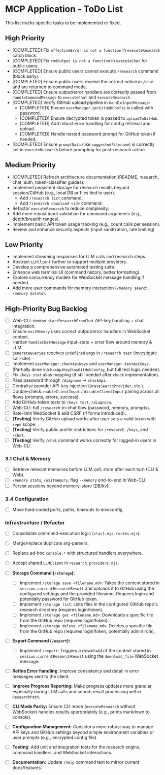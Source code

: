 # MCP Application - ToDo List

This list tracks specific tasks to be implemented or fixed.

## High Priority

*   [COMPLETED] Fix `effectiveError is not a function` in `executeResearch` catch block.
*   [COMPLETED] Fix `cmdOutput is not a function` in `executeChat` for public users.
*   [COMPLETED] Ensure public users cannot execute `/research` command (block early).
*   [COMPLETED] Ensure public users receive the correct notice in `/chat` and are returned to command mode.
*   [COMPLETED] Ensure output/error handlers are correctly passed from `handleCommandMessage` to `executeChat` and `executeResearch`.
*   [COMPLETED] Verify GitHub upload pipeline in `handleInputMessage`:
    *   [COMPLETED] Ensure `userManager.getGitHubConfig` is called with password.
    *   [COMPLETED] Ensure decrypted token is passed to `uploadToGitHub`.
    *   [COMPLETED] Add robust error handling for config retrieval and upload.
    *   [COMPLETED] Handle nested password prompt for GitHub token if needed.
*   [COMPLETED] Ensure `promptData` (like `suggestedFilename`) is correctly set in `executeResearch` before prompting for post-research action.

## Medium Priority

*   [COMPLETED] Refresh architecture documentation (README, research, chat, auth, token-classifier guides).
*   Implement persistent storage for research results beyond session/GitHub (e.g., local DB or files tied to user).
    *   Add `/research list` command.
    *   Add `/research download <id>` command.
*   Refactor `executeResearch` to reduce complexity.
*   Add more robust input validation for command arguments (e.g., depth/breadth ranges).
*   Implement basic API token usage tracking (e.g., count calls per session).
*   Review and enhance security aspects (input sanitization, rate limiting).

## Low Priority

*   Implement streaming responses for LLM calls and research steps.
*   Abstract `LLMClient` further to support multiple providers.
*   Develop a comprehensive automated testing suite.
*   Enhance web terminal UI (command history, better formatting).
*   Explore concurrency models for WebSocket message handling if needed.
*   Add more user commands for memory interaction (`/memory search`, `/memory delete`).

## High-Priority Bug Backlog

- [ ] Web-CLI: review `startResearchFromChat` API-key handling + chat integration.
- [ ] Ensure `exitMemory` uses correct output/error handlers in WebSocket context.
- [ ] Harden `handleChatMessage` input-state + error flow around memory & LLM.
- [ ] `generateQueries` receives `undefined` args in `/research test` (investigate call-site).
- [ ] Implement `userManager.checkApiKeys` and `userManager.testApiKeys`. (Partially done via `hasApiKey`/`hasGitHubConfig`, but full test logic needed).
- [ ] Fix `/keys stat` alias mapping (if still needed after `check` implementation).
- [ ] Pass password through `/diagnose` → `checkApi`.
- [ ] Centralise provider API-key injection (`BraveSearchProvider`, etc.).
- [ ] Double-check `enableClientInput` / `disableClientInput` pairing across all flows (prompts, errors, success).
- [ ] Add GitHub-token tests to `/keys test`, `/diagnose`.
- [ ] Web-CLI: full `/research`-in-chat flow (password, memory, prompts).
- [ ] Rate-limit WebSocket & add CSRF (if forms introduced).
- [ ] **(Testing)** Verify GitHub upload works after user sets a valid token with `repo` scope.
- [ ] **(Testing)** Verify public profile restrictions for `/research`, `/keys`, and `/chat`.
- [ ] **(Testing)** Verify `/chat` command works correctly for logged-in users in Web-CLI.

### 3.1 Chat & Memory
- [ ] Retrieve relevant memories before LLM call; store after each turn (CLI & Web).
- [ ] `/memory stats`, `/exitmemory`, flag `--memory` end-to-end in Web-CLI.
- [ ] Persist sessions beyond memory-store (DB/kv).

### 3.4 Configuration
- [ ] Move hard-coded ports, paths, timeouts to env/config.

### Infrastructure / Refactor

- [ ] Consolidate command-execution logic (`start.mjs`, `routes.mjs`).
- [ ] Merge/replace duplicate arg-parsers.
- [ ] Replace ad-hoc `console.*` with structured handlers everywhere.
- [ ] Accept shared `LLMClient` in `research.providers.mjs`.


- [ ] **Storage Command (`/storage`):**
    - [ ] Implement `/storage save <filename.md>`: Takes the content stored in `session.currentResearchResult` and uploads it to GitHub using the configured settings and the provided filename. Requires login and potentially password for GitHub token.
    - [ ] Implement `/storage list`: Lists files in the configured GitHub repo's research directory (requires login/token).
    - [ ] Implement `/storage get <filename.md>`: Downloads a specific file from the GitHub repo (requires login/token).
    - [ ] Implement `/storage delete <filename.md>`: Deletes a specific file from the GitHub repo (requires login/token, potentially admin role).
- [ ] **Export Command (`/export`):**
    - [ ] Implement `/export`: Triggers a download of the content stored in `session.currentResearchResult` using the `download_file` WebSocket message.
- [ ] **Refine Error Handling:** Improve consistency and detail in error messages sent to the client.
- [ ] **Improve Progress Reporting:** Make progress updates more granular, especially during LLM calls and search result processing within `ResearchPath`.
- [ ] **CLI Mode Parity:** Ensure CLI mode (`executeResearch` without WebSocket) handles results appropriately (e.g., prints markdown to console).
- [ ] **Configuration Management:** Consider a more robust way to manage API keys and GitHub settings beyond simple environment variables or user prompts (e.g., encrypted config file).
- [ ] **Testing:** Add unit and integration tests for the research engine, command handlers, and WebSocket interactions.
- [ ] **Documentation:** Update `/help` command text to mirror current docs/features.
